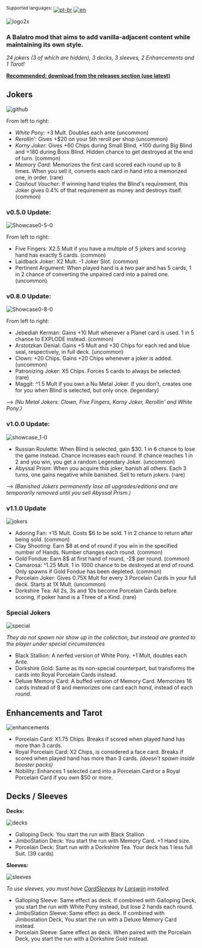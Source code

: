 <sup>Supported languages:</sup> [![pt-br](https://img.shields.io/badge/lang-pt--br-green.svg)](https://github.com/pinkmaggit-hub/Buffoonery/blob/main/README.pt-br.md) [![en](https://img.shields.io/badge/lang-en-red.svg)](https://github.com/pinkmaggit-hub/Buffoonery/blob/main/README.md)

![logo2x](https://github.com/user-attachments/assets/5951da16-f6e7-45a4-ab87-a13ffbf16dfa)

### A Balatro mod that aims to add vanilla-adjacent content while maintaining its own style.

*24 jokers (3 of which are hidden), 3 decks, 3 sleeves, 2 Enhancements and 1 Tarot!*

**<ins>Recommended: download from the [releases](https://github.com/pinkmaggit-hub/Buffoonery/releases) section (use latest)</ins>**

## Jokers
![github](https://github.com/user-attachments/assets/67bee398-1f8c-4da1-a6f1-d4aef7bcf9bc)

From left to right:
+ *White Pony:* +3 Mult. Doubles each ante (uncommon)
+ *Rerollin':* Gives +$20 on your 5th reroll per shop (uncommon)
+ *Korny Joker:* Gives +60 Chips during Small Blind, +100 during Big Blind and +180 during Boss Blind. Hidden chance to get destroyed at the end of turn. (common)
+ *Memory Card:* Memorizes the first card scored each round up to 8 times. When you sell it, converts each card in hand into a memorized one, in order. (rare)
+ *Cashout Voucher:* If winning hand triples the Blind's requirement, this Joker gives 0.4% of that requirement as money and destroys itself. (common)

### v0.5.0 Update:
![Showcase0-5-0](https://github.com/user-attachments/assets/882db092-dc55-42da-99bb-328a11af2d1c)


From left to right:
+ Five Fingers: X2.5 Mult if you have a multiple of 5 jokers and scoring hand has exactly 5 cards. (common)
+ Laidback Joker: X2 Mult. -1 Joker Slot. (common)
+ Pertinent Argument: When played hand is a two pair and has 5 cards, 1 in 2 chance of converting the unpaired card into a paired one. (uncommon)

### v0.8.0 Update:
![Showcase0-8-0](https://github.com/user-attachments/assets/f0e21d73-22d0-45db-bf3a-b1cb2f3a079b)

From left to right:
+ Jebediah Kerman: Gains +10 Mult whenever a Planet card is used. 1 in 5 chance to EXPLODE instead. (common)
+ Arstotzkan Denial: Gains +5 Mult and +30 Chips for each red and blue seal, respectively, in full deck. (uncommon)
+ Clown: +20 Chips. Gains +20 Chips whenever a joker is added. (uncommon)
+ Patronizing Joker: X5 Chips. Forces 5 cards to always be selected. (rare)
+ Maggit: ^1.5 Mult if you own a  Nu Metal Joker. If you don't, creates one for you when Blind is selected, but only once. (legendary)

--> *(Nu Metal Jokers: Clown, Five Fingers, Korny Joker, Rerollin' and White Pony.)*

### v1.0.0 Update:
![showcase_1-0](https://github.com/user-attachments/assets/9f853dbc-0d86-4852-96b2-85ece1c6c82a)

+ Russian Roulette: When Blind is selected, gain $30. 1 in 6 chance to lose the game instead. Chance increases each round. If chance reaches 1 in 2 and you win, you get a random Legendary Joker. (uncommon)
+ Abyssal Prism: When you acquire this joker, banish all others. Each 3 turns, one gains negative while banished. Sell to return jokers. (rare)

--> *(Banished Jokers permanently lose all upgrades/editions and are temporarily removed until you sell Abyssal Prism.)*
### v1.1.0 Update
![jokers](https://github.com/user-attachments/assets/8f1f9b66-8d9a-4592-a150-55560acebcd2)

+ Adoring Fan: +15 Mult. Costs $6 to be sold. 1 in 2 chance to return after being sold. (common)
+ Clay Shooting: Earn $8 at end of round if you win in the specified number of Hands. Number changes each round. (common)
+ Gold Fondue: Earn 8$ at first hand of round, -2$ per round. (common)
+ Camarosa: ^1.25 Mult. 1 in 1000 chance to be destroyed at end of round. Only spawns if Gold Fondue has been depleted. (common)
+ Porcelain Joker: Gives 0.75X Mult for every 3 Porcelain Cards in your full deck. Starts at 1X Mult. (uncommon)
+ Dorkshire Tea: All 2s, 3s and 10s become Porcelain Cards before scoring, if poker hand is a Three of a Kind. (rare)

### Special Jokers
![special](https://github.com/user-attachments/assets/b016f53f-9cb3-4d80-aad9-7e5749d561ca)

*They do not spawn nor show up in the collection, but instead are granted to the player under special circumstances*
+ Black Stallion: A nerfed version of White Pony. +1 Mult, doubles each Ante.
+ Dorkshire Gold: Same as its non-special counterpart, but transforms the cards into Royal Porcelain Cards instead.
+ Deluxe Memory Card: A buffed version of Memory Card. Memorizes 16 cards instead of 8 and memorizes one card each *hand*, instead of each *round*.

## Enhancements and Tarot
![enhancements](https://github.com/user-attachments/assets/3a8882d8-08ca-4eb0-bb65-acb1e1a6042d)

+ Porcelain Card: X1.75 Chips. Breaks if scored when played hand has more than 3 cards.
+ Royal Porcelain Card: X2 Chips, is considered a face card. Breaks if scored when played hand has more than 3 cards. *(doesn't spawn inside booster packs)*
+ Nobility: Enhances 1 selected card into a Porcelain Card or a Royal Porcelain Card if you own $50 or more.

## Decks / Sleeves
**Decks:**

![decks](https://github.com/user-attachments/assets/70efe379-3357-4bf5-892c-2d3bd835e0ec)

+ Galloping Deck: You start the run with Black Stallion
+ JimboStation Deck: You start the run with Memory Card. +1 Hand size.
+ Porcelain Deck: Start run with a Dorkshire Tea. Your deck has 1 less full Suit. (39 cards)

**Sleeves:**

![sleeves](https://github.com/user-attachments/assets/850b9fe1-ac5f-4993-b790-8c17be7954d9)

*To use sleeves, you must have [CardSleeves](https://github.com/larswijn/CardSleeves) by [Larswijn](https://github.com/larswijn) installed.*
+ Galloping Sleeve: Same effect as deck. If combined with Galloping Deck, you start the run with White Pony instead, but lose 2 hands each round.
+ JimboStation Sleeve: Same effect as deck. If combined with Jimbostation Deck, You start the run with a Deluxe Memory Card instead.
+ Porcelain Sleeve: Same effect as deck. When paired with the Porcelain Deck, you start the run with a Dorkshire Gold instead.
